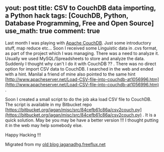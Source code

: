 yout: post
title: CSV to CouchDB data importing, a Python hack
tags: [CouchDB, Python, Database Programming, Free and Open Source]
use_math: true
comment: true
---
Last month I was playing with [Apache CouchDB](http://couchdb.apache.org/). Just some introductory stuff, map reduce etc... Soon I received some Linguistic data in .cvs format, as part of the project which I was managing. There was a need to analyze it. Usually we used MySQL/Spreadsheets  to store and analyze the data. Suddenly I thought why can't I do it with CouchDB ?? . There was no direct option for import CSV data to CouchDB. I searched in the web and ended with a hint. Manilal a friend of mine also pointed to the same hint [http://www.apacheserver.net/Load-CSV-file-into-couchdb-at1056996.htm](http://www.apacheserver.net/Load-CSV-file-into-couchdb-at1056996.htm) . 

Soon I created a small script to do the job aka load CSV file to CouchDB. The script is available in my Bitbucket repo [https://bitbucket.org/jagan/misc/src/84cefb61c86a/csv2couch.py](https://bitbucket.org/jagan/misc/src/84cefb61c86a/csv2couch.py) . It is a quick solution. May be you may be have a better version !!! I thought putting it in the web may help somebody else.


Happy Hacking !!!


Migrated from my [old blog jaganadhg.freeflux.net](https://web.archive.org/web/20160323193721/http://jaganadhg.freeflux.net/blog)
